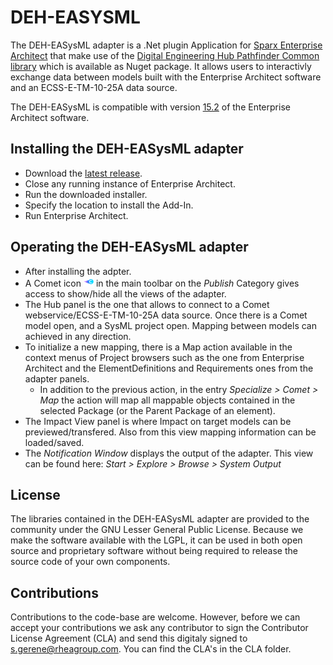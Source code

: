 # DEH-EASYSML

The DEH-EASysML adapter is a .Net plugin Application for [Sparx Enterprise Architect](https://sparxsystems.com/products/ea/index.html) that make use of the [Digital Engineering Hub Pathfinder Common library](https://github.com/RHEAGROUP/DEHP-Common) which is available as Nuget package.
It allows users to interactivly exchange data between models built with the Enterprise Architect software and an ECSS-E-TM-10-25A data source.

The DEH-EASysML is compatible with version [15.2](https://sparxsystems.com/products/ea/15.2/index.html) of the Enterprise Architect software.

## Installing the DEH-EASysML adapter

- Download the [latest release](https://github.com/RHEAGROUP/DEH-EASYSML/releases/latest).
- Close any running instance of Enterprise Architect.
- Run the downloaded installer.
- Specify the location to install the Add-In.
- Run Enterprise Architect.

## Operating the DEH-EASysML adapter

- After installing the adpter.
- A Comet icon ![Comet](https://github.com/RHEAGROUP/DEH-CommonJ/blob/master/src/main/resources/icon16.png?raw=true) in the main toolbar on the *Publish* Category gives access to show/hide all the views of the adapter.
- The Hub panel is the one that allows to connect to a Comet webservice/ECSS-E-TM-10-25A data source. Once there is a Comet model open, and a SysML project open. Mapping between models can achieved in any direction.
- To initialize a new mapping, there is a Map action available in the context menus of Project browsers such as the one from Enterprise Architect and the ElementDefinitions and Requirements ones from the adapter panels.
  - In addition to the previous action, in the entry *Specialize > Comet > Map* the action will map all mappable objects contained in the selected Package (or the Parent Package of an element).
- The Impact View panel is where Impact on target models can be previewed/transfered. Also from this view mapping information can be loaded/saved.
- The *Notification Window* displays the output of the adapter. This view can be found here: *Start > Explore > Browse > System Output*

## License

The libraries contained in the DEH-EASysML adapter are provided to the community under the GNU Lesser General Public License. Because we make the software available with the LGPL, it can be used in both open source and proprietary software without being required to release the source code of your own components.

## Contributions

Contributions to the code-base are welcome. However, before we can accept your contributions we ask any contributor to sign the Contributor License Agreement (CLA) and send this digitaly signed to s.gerene@rheagroup.com. You can find the CLA's in the CLA folder.
